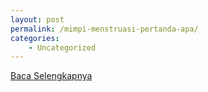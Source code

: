 ```yaml
---
layout: post
permalink: /mimpi-menstruasi-pertanda-apa/
categories:
    - Uncategorized
---
```


[Baca Selengkapnya](/02)